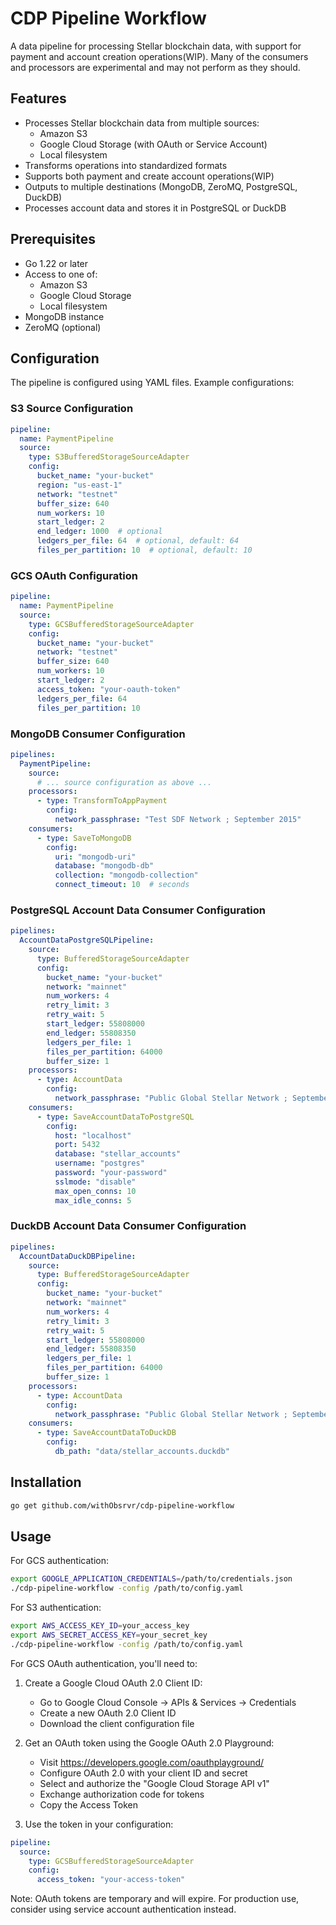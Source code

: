# CDP Pipeline Workflow

A data pipeline for processing Stellar blockchain data, with support for payment and account creation operations(WIP). Many of the consumers and processors are experimental and may not perform as they should.

## Features

- Processes Stellar blockchain data from multiple sources:
  - Amazon S3
  - Google Cloud Storage (with OAuth or Service Account)
  - Local filesystem
- Transforms operations into standardized formats
- Supports both payment and create account operations(WIP)
- Outputs to multiple destinations (MongoDB, ZeroMQ, PostgreSQL, DuckDB)
- Processes account data and stores it in PostgreSQL or DuckDB

## Prerequisites

- Go 1.22 or later
- Access to one of:
  - Amazon S3
  - Google Cloud Storage
  - Local filesystem
- MongoDB instance
- ZeroMQ (optional)

## Configuration

The pipeline is configured using YAML files. Example configurations:

### S3 Source Configuration

```yaml
pipeline:
  name: PaymentPipeline
  source:
    type: S3BufferedStorageSourceAdapter
    config:
      bucket_name: "your-bucket"
      region: "us-east-1"
      network: "testnet"
      buffer_size: 640
      num_workers: 10
      start_ledger: 2
      end_ledger: 1000  # optional
      ledgers_per_file: 64  # optional, default: 64
      files_per_partition: 10  # optional, default: 10
```

### GCS OAuth Configuration
```yaml
pipeline:
  name: PaymentPipeline
  source:
    type: GCSBufferedStorageSourceAdapter
    config:
      bucket_name: "your-bucket"
      network: "testnet"
      buffer_size: 640
      num_workers: 10
      start_ledger: 2
      access_token: "your-oauth-token"
      ledgers_per_file: 64
      files_per_partition: 10
```

### MongoDB Consumer Configuration
```yaml
pipelines:
  PaymentPipeline:
    source:
      # ... source configuration as above ...
    processors:
      - type: TransformToAppPayment
        config:
          network_passphrase: "Test SDF Network ; September 2015"
    consumers:
      - type: SaveToMongoDB
        config:
          uri: "mongodb-uri"
          database: "mongodb-db"
          collection: "mongodb-collection"
          connect_timeout: 10  # seconds
```

### PostgreSQL Account Data Consumer Configuration
```yaml
pipelines:
  AccountDataPostgreSQLPipeline:
    source:
      type: BufferedStorageSourceAdapter
      config:
        bucket_name: "your-bucket"
        network: "mainnet"
        num_workers: 4
        retry_limit: 3
        retry_wait: 5
        start_ledger: 55808000
        end_ledger: 55808350
        ledgers_per_file: 1
        files_per_partition: 64000
        buffer_size: 1
    processors:
      - type: AccountData
        config:
          network_passphrase: "Public Global Stellar Network ; September 2015"
    consumers:
      - type: SaveAccountDataToPostgreSQL
        config:
          host: "localhost"
          port: 5432
          database: "stellar_accounts"
          username: "postgres"
          password: "your-password"
          sslmode: "disable"
          max_open_conns: 10
          max_idle_conns: 5
```

### DuckDB Account Data Consumer Configuration
```yaml
pipelines:
  AccountDataDuckDBPipeline:
    source:
      type: BufferedStorageSourceAdapter
      config:
        bucket_name: "your-bucket"
        network: "mainnet"
        num_workers: 4
        retry_limit: 3
        retry_wait: 5
        start_ledger: 55808000
        end_ledger: 55808350
        ledgers_per_file: 1
        files_per_partition: 64000
        buffer_size: 1
    processors:
      - type: AccountData
        config:
          network_passphrase: "Public Global Stellar Network ; September 2015"
    consumers:
      - type: SaveAccountDataToDuckDB
        config:
          db_path: "data/stellar_accounts.duckdb"
```

## Installation

```bash
go get github.com/withObsrvr/cdp-pipeline-workflow
```

## Usage

For GCS authentication:
```bash
export GOOGLE_APPLICATION_CREDENTIALS=/path/to/credentials.json
./cdp-pipeline-workflow -config /path/to/config.yaml
```

For S3 authentication:
```bash
export AWS_ACCESS_KEY_ID=your_access_key
export AWS_SECRET_ACCESS_KEY=your_secret_key
./cdp-pipeline-workflow -config /path/to/config.yaml
```

For GCS OAuth authentication, you'll need to:

1. Create a Google Cloud OAuth 2.0 Client ID:
   - Go to Google Cloud Console -> APIs & Services -> Credentials
   - Create a new OAuth 2.0 Client ID
   - Download the client configuration file

2. Get an OAuth token using the Google OAuth 2.0 Playground:
   - Visit https://developers.google.com/oauthplayground/
   - Configure OAuth 2.0 with your client ID and secret
   - Select and authorize the "Google Cloud Storage API v1"
   - Exchange authorization code for tokens
   - Copy the Access Token

3. Use the token in your configuration:

```yaml
pipeline:
  source:
    type: GCSBufferedStorageSourceAdapter
    config:
      access_token: "your-access-token"
``` 

Note: OAuth tokens are temporary and will expire. For production use, consider using service account authentication instead.

